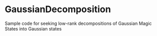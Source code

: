 # GaussianDecomposition
Sample code for seeking low-rank decompositions of Gaussian Magic States into Gaussian states
